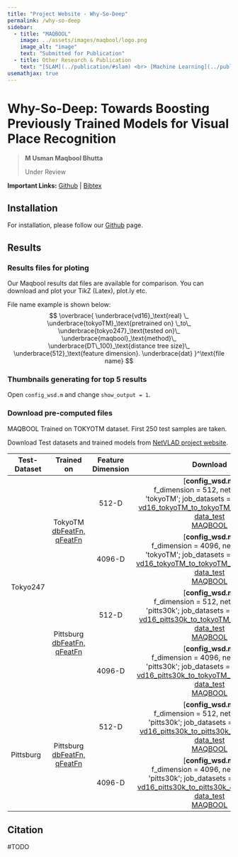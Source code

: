 ```yaml
---
title: "Project Website - Why-So-Deep"
permalink: /why-so-deep
sidebar:
  - title: "MAQBOOL"
    image: ../assets/images/maqbool/logo.png
    image_alt: "image"
    text: "Submitted for Publication"
  - title: Other Research & Publication
    text: "[SLAM](../publication/#slam) <br> [Machine Learning](../publication/#machine-learning) <br> [Automonous Driving](../publication/#automonous-driving)" 
usemathjax: true
---
```


# Why-So-Deep: Towards Boosting Previously Trained Models for Visual Place Recognition

> **M Usman Maqbool Bhutta**
> 
> Under Review

**Important Links:** [Github](https://github.com/usmanmaqbool/maqbool) \|  [Bibtex](#citation)

## Installation

For installation, please follow our [Github](https://github.com/usmanmaqbool/maqbool) page.
## Results

### Results files for ploting

Our Maqbool results dat files are available for comparison. You can download and plot your TikZ (Latex), plot.ly etc.

File name example is shown below:
$$
\overbrace{
    \underbrace{vd16}_\text{real} \_
    \underbrace{tokyoTM}_\text{pretrained on} \_to\_
    \underbrace{tokyo247}_\text{tested on}\_
    \underbrace{maqbool}_\text{method}\_
    \underbrace{DT\_100}_\text{distance tree size}\_
    \underbrace{512}_\text{feature dimension}.
    \underbrace{dat}
   }^\text{file name}
$$



### Thumbnails generating for top 5 results

Open `config_wsd.m` and change `show_output = 1`.
### Download pre-computed files

MAQBOOL Trained on TOKYOTM dataset. First 250 test samples are taken.

Download Test datasets and trained models from [NetVLAD project website](https://www.di.ens.fr/willow/research/netvlad/).


<table>
    <thead>
        <tr>
            <th>Test-Dataset</th>
            <th class="text-center">Trained on</th>
            <th class="text-center">Feature Dimension</th>
            <th class="text-center">Download</th>
        </tr>
    </thead>
    <tbody>
        <tr>
            <td rowspan=4>Tokyo247 </td>
            <td rowspan=2 align="center">TokyoTM <br> <a href="https://hkustconnect-my.sharepoint.com/:f:/g/personal/mumbhutta_connect_ust_hk/EtG4Cg9wxulHlL91yv8M4jgBgiH5Gi3_wJNuYO3FsgCgQA?e=eJYJYg">dbFeatFn, qFeatFn </a> </td>
            <td align="center">512-D</td>
            <td align="center">[<span style="font-weight: bold;">config_wsd.m:</span> <br> f_dimension = 512, net_dataset = 'tokyoTM'; job_datasets = 'tokyo247';] <br> <a href="https://hkustconnect-my.sharepoint.com/:f:/g/personal/mumbhutta_connect_ust_hk/Ek_pRgVLbCRIpKO8Ja92eSgBhpCELMzZQtWMKQbj0SxaCg?e=DZ6rgz">vd16_tokyoTM_to_tokyoTM_512_mdls.mat</a> <br> <a href="https://hkustconnect-my.sharepoint.com/:f:/g/personal/mumbhutta_connect_ust_hk/EqjYAVUIL5ROhsoFaovQkYQBWEgKp3eWYE6aiJW9M7090w?e=LPIy2t">data_test</a> <br> <a href="https://hkustconnect-my.sharepoint.com/:f:/g/personal/mumbhutta_connect_ust_hk/EuFuBFc0azlFrO_XzHJtH1UBKN3uPbQwVyUN82OhEOvbKg?e=rta29b">MAQBOOL</a> </td>
        </tr>
        <tr>
            <td align="center">4096-D</td>
            <td align="center">[<span style="font-weight: bold;">config_wsd.m:</span> <br>  f_dimension = 4096, net_dataset = 'tokyoTM'; job_datasets = 'tokyo247';] <br> <a href="https://hkustconnect-my.sharepoint.com/:f:/g/personal/mumbhutta_connect_ust_hk/Ek_pRgVLbCRIpKO8Ja92eSgBhpCELMzZQtWMKQbj0SxaCg?e=DZ6rgz">vd16_tokyoTM_to_tokyoTM_4096_mdls.mat</a> <br> <a href="https://hkustconnect-my.sharepoint.com/:f:/g/personal/mumbhutta_connect_ust_hk/EqjYAVUIL5ROhsoFaovQkYQBWEgKp3eWYE6aiJW9M7090w?e=LPIy2t">data_test</a> <br> <a href="https://hkustconnect-my.sharepoint.com/:f:/g/personal/mumbhutta_connect_ust_hk/EuFuBFc0azlFrO_XzHJtH1UBKN3uPbQwVyUN82OhEOvbKg?e=rta29b">MAQBOOL</a> </td>
        </tr>
        <tr>
            <td rowspan=2 align="center">Pittsburg <br> <a href="https://hkustconnect-my.sharepoint.com/:f:/g/personal/mumbhutta_connect_ust_hk/EtG4Cg9wxulHlL91yv8M4jgBgiH5Gi3_wJNuYO3FsgCgQA?e=eJYJYg">dbFeatFn, qFeatFn </a> </td>
            <td align="center"> 512-D</td>
            <td align="center">[<span style="font-weight: bold;">config_wsd.m:</span> <br>  f_dimension = 512, net_dataset = 'pitts30k'; job_datasets = 'tokyo247';] <br> <a href="https://hkustconnect-my.sharepoint.com/:f:/g/personal/mumbhutta_connect_ust_hk/Ek_pRgVLbCRIpKO8Ja92eSgBhpCELMzZQtWMKQbj0SxaCg?e=DZ6rgz">vd16_pitts30k_to_tokyoTM_512_mdls.mat</a> <br> <a href="https://hkustconnect-my.sharepoint.com/:f:/g/personal/mumbhutta_connect_ust_hk/EqjYAVUIL5ROhsoFaovQkYQBWEgKp3eWYE6aiJW9M7090w?e=LPIy2t">data_test</a> <br> <a href="https://hkustconnect-my.sharepoint.com/:f:/g/personal/mumbhutta_connect_ust_hk/EuFuBFc0azlFrO_XzHJtH1UBKN3uPbQwVyUN82OhEOvbKg?e=rta29b">MAQBOOL</a> </td>
        </tr>
        <tr>
            <td align="center">4096-D</td>
            <td align="center">[<span style="font-weight: bold;">config_wsd.m:</span> <br>  f_dimension = 4096, net_dataset = 'pitts30k'; job_datasets = 'tokyo247';] <br> <a href="https://hkustconnect-my.sharepoint.com/:f:/g/personal/mumbhutta_connect_ust_hk/Ek_pRgVLbCRIpKO8Ja92eSgBhpCELMzZQtWMKQbj0SxaCg?e=DZ6rgz">vd16_pitts30k_to_tokyoTM_4096_mdls.mat</a> <br> <a href="https://hkustconnect-my.sharepoint.com/:f:/g/personal/mumbhutta_connect_ust_hk/EqjYAVUIL5ROhsoFaovQkYQBWEgKp3eWYE6aiJW9M7090w?e=LPIy2t">data_test</a> <br> <a href="https://hkustconnect-my.sharepoint.com/:f:/g/personal/mumbhutta_connect_ust_hk/EuFuBFc0azlFrO_XzHJtH1UBKN3uPbQwVyUN82OhEOvbKg?e=rta29b">MAQBOOL</a> </td>
        </tr>
        <tr>
            <td rowspan=2>Pittsburg  </td>
            <td rowspan=2 align="center">Pittsburg <br> <a href="https://hkustconnect-my.sharepoint.com/:f:/g/personal/mumbhutta_connect_ust_hk/EtG4Cg9wxulHlL91yv8M4jgBgiH5Gi3_wJNuYO3FsgCgQA?e=eJYJYg">dbFeatFn, qFeatFn </a> </td>
            <td align="center" >512-D</td>
            <td align="center">[<span style="font-weight: bold;">config_wsd.m:</span> <br>  f_dimension = 512, net_dataset = 'pitts30k'; job_datasets = 'pitts30k';] <br> <a href="https://hkustconnect-my.sharepoint.com/:f:/g/personal/mumbhutta_connect_ust_hk/Ek_pRgVLbCRIpKO8Ja92eSgBhpCELMzZQtWMKQbj0SxaCg?e=DZ6rgz">vd16_pitts30k_to_pitts30k_512_mdls.mat</a> <br> <a href="https://hkustconnect-my.sharepoint.com/:f:/g/personal/mumbhutta_connect_ust_hk/EqjYAVUIL5ROhsoFaovQkYQBWEgKp3eWYE6aiJW9M7090w?e=LPIy2t">data_test</a> <br> <a href="https://hkustconnect-my.sharepoint.com/:f:/g/personal/mumbhutta_connect_ust_hk/EuFuBFc0azlFrO_XzHJtH1UBKN3uPbQwVyUN82OhEOvbKg?e=rta29b">MAQBOOL</a> </td>
        </tr>
        <tr>
            <td align="center">4096-D</td>
            <td align="center">[<span style="font-weight: bold;">config_wsd.m:</span> <br>  f_dimension = 4096, net_dataset = 'pitts30k'; job_datasets = 'pitts30k';] <br> <a href="https://hkustconnect-my.sharepoint.com/:f:/g/personal/mumbhutta_connect_ust_hk/Ek_pRgVLbCRIpKO8Ja92eSgBhpCELMzZQtWMKQbj0SxaCg?e=DZ6rgz">vd16_pitts30k_to_pitts30k_4096_mdls.mat</a> <br> <a href="https://hkustconnect-my.sharepoint.com/:f:/g/personal/mumbhutta_connect_ust_hk/EqjYAVUIL5ROhsoFaovQkYQBWEgKp3eWYE6aiJW9M7090w?e=LPIy2t">data_test</a> <br> <a href="https://hkustconnect-my.sharepoint.com/:f:/g/personal/mumbhutta_connect_ust_hk/EuFuBFc0azlFrO_XzHJtH1UBKN3uPbQwVyUN82OhEOvbKg?e=rta29b">MAQBOOL</a> </td>
        </tr>
    </tbody>
</table>



## Citation 

#TODO